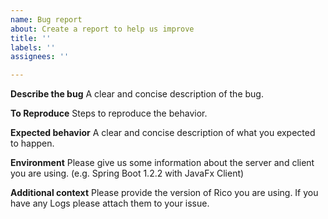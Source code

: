 ```yaml
---
name: Bug report
about: Create a report to help us improve
title: ''
labels: ''
assignees: ''

---
```


**Describe the bug**
A clear and concise description of the bug.

**To Reproduce**
Steps to reproduce the behavior.

**Expected behavior**
A clear and concise description of what you expected to happen.

**Environment**
Please give us some information about the server and client you are using.
(e.g. Spring Boot 1.2.2 with JavaFx Client)

**Additional context**
Please provide the version of Rico you are using.
If you have any Logs please attach them to your issue.
